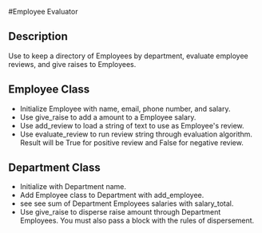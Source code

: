 #Employee Evaluator

## Description
Use to keep a directory of Employees by department, evaluate employee reviews, and give raises to Employees.

## Employee Class

* Initialize Employee with name, email, phone number, and salary.
* Use give_raise to add a amount to a Employee salary.
* Use add_review to load a string of text to use as Employee's review.
* Use evaluate_review to run review string through evaluation algorithm. Result will be True for positive review and False for negative review.

## Department Class

* Initialize with Department name.
* Add Employee class to Department with add_employee.
* see see sum of Department Employees salaries with salary_total.
* Use give_raise to disperse raise amount through Department Employees. You must also pass a block with the rules of dispersement. 
